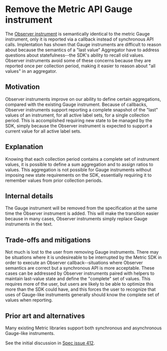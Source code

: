 # Remove the Metric API Gauge instrument

The [Observer instrument](./0072-metric-observer.md) is semantically
identical to the metric Gauge instrument, only it is reported via a
callback instead of synchronous API calls.  Implentation has shown
that Gauge instruments are difficult to reason about because the
semantics of a "last value" Aggregator have to address questions about
statefulness--the SDK's ability to recall old values.  Observer
instruments avoid some of these concerns because they are reported
once per collection period, making it easier to reason about "all
values" in an aggregator.

## Motivation

Observer instruments improve on our ability to define certain
aggregations, compared with the existing Gauge instrument.  Because of
callbacks, Observer instruments support reporting a complete snapshot
of the "last" values of an instrument, for all active label sets, for
a single collection period.  This is accomplished requiring new state
to be managed by the SDK, simply because the Observer instrument is
expected to support a current value for all active label sets.

## Explanation

Knowing that each collection period contains a complete set of
instrument values, it is possible to define a sum aggregation and to
assign ratios to values.  This aggregation is not possible for Gauge
instruments without imposing new state requirements on the SDK,
essentially requiring it to remember values from prior collection
periods.

## Internal details

The Gauge instrument will be removed from the specification at the
same time the Observer instrument is added.  This will make the
transition easier because in many cases, Observer instruments simply
replace Gauge instruments in the text.

## Trade-offs and mitigations

Not much is lost to the user from removing Gauge instruments.  There
may be situations where it is undesireable to be interrupted by the
Metric SDK in order to execute an Observer callback--situations where
Observer semantics are correct but a synchronous API is more
acceptable.  These cases can be addressed by Observer instruments
paired with helpers to maintain last-value state and define the
"complete" set of values.  This requires more of the user, but users
are likely to be able to optimize this more than the SDK could have,
and this forces the user to recognize that uses of Gauge-like
instruments generally should know the complete set of values when
reporting.

## Prior art and alternatives

Many existing Metric libraries support both synchronous and
asynchronous Gauge-like instruments.

See the initial discussion in [Spec issue
412](https://github.com/open-telemetry/opentelemetry-specification/issues/412).
